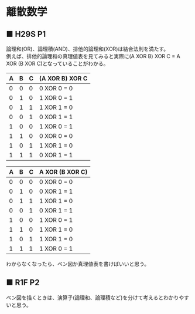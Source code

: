 # 離散数学
## ■ H29S P1
論理和(OR)、論理積(AND)、排他的論理和(XOR)は結合法則を満たす。  
例えば、排他的論理和の真理値表を見てみると実際に(A XOR B) XOR C = A XOR (B XOR C)となっていることがわかる。

|A|B|C|(A XOR B) XOR C|
|:---|:---|:---|:---|
|0|0|0|0 XOR 0 = 0|
|0|1|0|1 XOR 0 = 1|
|0|1|1|1 XOR 1 = 0|
|0|0|1|0 XOR 1 = 1|
|1|0|0|1 XOR 0 = 1|
|1|1|0|0 XOR 0 = 0|
|1|0|1|1 XOR 1 = 0|
|1|1|1|0 XOR 1 = 1|

|A|B|C|A XOR (B XOR C)|
|:---|:---|:---|:---|
|0|0|0|0 XOR 0 = 0|
|0|1|0|0 XOR 1 = 1|
|0|1|1|1 XOR 1 = 0|
|0|0|1|0 XOR 1 = 1|
|1|0|0|1 XOR 0 = 1|
|1|1|0|1 XOR 1 = 0|
|1|0|1|1 XOR 1 = 0|
|1|1|1|1 XOR 0 = 1|

わからなくなったら、ベン図か真理値表を書けばいいと思う。

## ■ R1F P2
ベン図を描くときは、演算子(論理和、論理積など)を分けて考えるとわかりやすいと思う。
